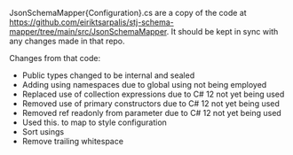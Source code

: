 JsonSchemaMapper{Configuration}.cs are a copy of the code at https://github.com/eiriktsarpalis/stj-schema-mapper/tree/main/src/JsonSchemaMapper. It should be kept in sync with any changes made in that repo.

Changes from that code:
- Public types changed to be internal and sealed
- Adding using namespaces due to global using not being employed
- Replaced use of collection expressions due to C# 12 not yet being used
- Removed use of primary constructors due to C# 12 not yet being used
- Removed ref readonly from parameter due to C# 12 not yet being used
- Used this. to map to style configuration
- Sort usings
- Remove trailing whitespace